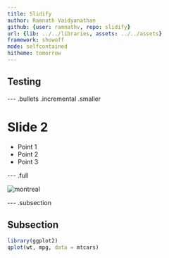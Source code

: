 ```yaml
---
title: Slidify
author: Ramnath Vaidyanathan
github: {user: ramnathv, repo: slidify}
url: {lib: ../../libraries, assets: ../../assets}
framework: showoff
mode: selfcontained
hitheme: tomorrow
---
```


## Testing





--- .bullets .incremental .smaller

# Slide 2

- Point 1
- Point 2
- Point 3

--- .full

![montreal](http://media-cdn.tripadvisor.com/media/photo-s/02/64/0c/30/downtown-montreal.jpg)

--- .subsection

## Subsection

```r
library(ggplot2)
qplot(wt, mpg, data = mtcars)
```
